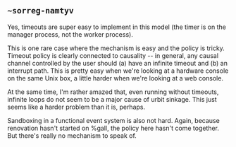 ## `~sorreg-namtyv`
Yes, timeouts are super easy to implement in this model (the timer is on the manager process, not the worker process).

This is one rare case where the mechanism is easy and the policy is tricky.  Timeout policy is clearly connected to causality -- in general, any causal channel controlled by the user should (a) have an infinite timeout and (b) an interrupt path.  This is pretty easy when we're looking at a hardware console on the same Unix box, a little harder when we're looking at a web console.

At the same time, I'm rather amazed that, even running without timeouts, infinite loops do not seem to be a major cause of urbit sinkage.  This just seems like a harder problem than it is, perhaps.

Sandboxing in a functional event system is also not hard.  Again, because renovation hasn't started on %gall, the policy here hasn't come together.  But there's really no mechanism to speak of.